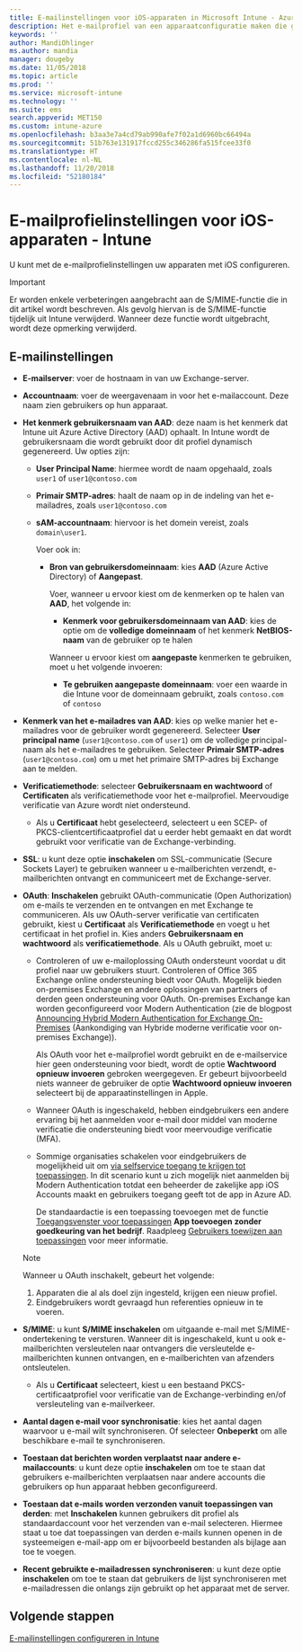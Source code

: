 ```yaml
---
title: E-mailinstellingen voor iOS-apparaten in Microsoft Intune - Azure | Microsoft Docs
description: Het e-mailprofiel van een apparaatconfiguratie maken die gebruikmaakt van Exchange-servers en kenmerken ophaalt uit Azure Active Directory. U kunt tevens SSL inschakelen, gebruikers verifiëren met certificaten of gebruikersnaam/wachtwoord, en e-mail synchroniseren op iOS-apparaten met behulp van Microsoft Intune.
keywords: ''
author: MandiOhlinger
ms.author: mandia
manager: dougeby
ms.date: 11/05/2018
ms.topic: article
ms.prod: ''
ms.service: microsoft-intune
ms.technology: ''
ms.suite: ems
search.appverid: MET150
ms.custom: intune-azure
ms.openlocfilehash: b3aa3e7a4cd79ab990afe7f02a1d6960bc66494a
ms.sourcegitcommit: 51b763e131917fccd255c346286fa515fcee33f0
ms.translationtype: HT
ms.contentlocale: nl-NL
ms.lasthandoff: 11/20/2018
ms.locfileid: "52180184"
---
```

# <a name="email-profile-settings-for-ios-devices---intune"></a>E-mailprofielinstellingen voor iOS-apparaten - Intune

U kunt met de e-mailprofielinstellingen uw apparaten met iOS configureren.

> [!IMPORTANT]
> Er worden enkele verbeteringen aangebracht aan de S/MIME-functie die in dit artikel wordt beschreven. Als gevolg hiervan is de S/MIME-functie tijdelijk uit Intune verwijderd. Wanneer deze functie wordt uitgebracht, wordt deze opmerking verwijderd.

## <a name="email-settings"></a>E-mailinstellingen

- **E-mailserver**: voer de hostnaam in van uw Exchange-server.
- **Accountnaam**: voer de weergavenaam in voor het e-mailaccount. Deze naam zien gebruikers op hun apparaat.
- **Het kenmerk gebruikersnaam van AAD**: deze naam is het kenmerk dat Intune uit Azure Active Directory (AAD) ophaalt. In Intune wordt de gebruikersnaam die wordt gebruikt door dit profiel dynamisch gegenereerd. Uw opties zijn:
  - **User Principal Name**: hiermee wordt de naam opgehaald, zoals `user1` of `user1@contoso.com`
  - **Primair SMTP-adres**: haalt de naam op in de indeling van het e-mailadres, zoals `user1@contoso.com`
  - **sAM-accountnaam**: hiervoor is het domein vereist, zoals `domain\user1`.

    Voer ook in:  
    - **Bron van gebruikersdomeinnaam**: kies **AAD** (Azure Active Directory) of **Aangepast**.

      Voer, wanneer u ervoor kiest om de kenmerken op te halen van **AAD**, het volgende in:
      - **Kenmerk voor gebruikersdomeinnaam van AAD**: kies de optie om de **volledige domeinnaam** of het kenmerk **NetBIOS-naam** van de gebruiker op te halen

      Wanneer u ervoor kiest om **aangepaste** kenmerken te gebruiken, moet u het volgende invoeren:
      - **Te gebruiken aangepaste domeinnaam**: voer een waarde in die Intune voor de domeinnaam gebruikt, zoals `contoso.com` of `contoso`

- **Kenmerk van het e-mailadres van AAD**: kies op welke manier het e-mailadres voor de gebruiker wordt gegenereerd. Selecteer **User principal name** (`user1@contoso.com` of `user1`) om de volledige principal-naam als het e-mailadres te gebruiken. Selecteer **Primair SMTP-adres** (`user1@contoso.com`) om u met het primaire SMTP-adres bij Exchange aan te melden.
- **Verificatiemethode**: selecteer **Gebruikersnaam en wachtwoord** of **Certificaten** als verificatiemethode voor het e-mailprofiel. Meervoudige verificatie van Azure wordt niet ondersteund.
  - Als u **Certificaat** hebt geselecteerd, selecteert u een SCEP- of PKCS-clientcertificaatprofiel dat u eerder hebt gemaakt en dat wordt gebruikt voor verificatie van de Exchange-verbinding.
- **SSL**: u kunt deze optie **inschakelen** om SSL-communicatie (Secure Sockets Layer) te gebruiken wanneer u e-mailberichten verzendt, e-mailberichten ontvangt en communiceert met de Exchange-server.
- **OAuth**: **Inschakelen** gebruikt OAuth-communicatie (Open Authorization) om e-mails te verzenden en te ontvangen en met Exchange te communiceren. Als uw OAuth-server verificatie van certificaten gebruikt, kiest u **Certificaat** als **Verificatiemethode** en voegt u het certificaat in het profiel in. Kies anders **Gebruikersnaam en wachtwoord** als **verificatiemethode**. Als u OAuth gebruikt, moet u:

  - Controleren of uw e-mailoplossing OAuth ondersteunt voordat u dit profiel naar uw gebruikers stuurt. Controleren of Office 365 Exchange online ondersteuning biedt voor OAuth. Mogelijk bieden on-premises Exchange en andere oplossingen van partners of derden geen ondersteuning voor OAuth. On-premises Exchange kan worden geconfigureerd voor Modern Authentication (zie de blogpost [Announcing Hybrid Modern Authentication for Exchange On-Premises](https://blogs.technet.microsoft.com/exchange/2017/12/06/announcing-hybrid-modern-authentication-for-exchange-on-premises/) (Aankondiging van Hybride moderne verificatie voor on-premises Exchange)).

    Als OAuth voor het e-mailprofiel wordt gebruikt en de e-mailservice hier geen ondersteuning voor biedt, wordt de optie **Wachtwoord opnieuw invoeren** gebroken weergegeven. Er gebeurt bijvoorbeeld niets wanneer de gebruiker de optie **Wachtwoord opnieuw invoeren** selecteert bij de apparaatinstellingen in Apple.

  - Wanneer OAuth is ingeschakeld, hebben eindgebruikers een andere ervaring bij het aanmelden voor e-mail door middel van moderne verificatie die ondersteuning biedt voor meervoudige verificatie (MFA). 

  - Sommige organisaties schakelen voor eindgebruikers de mogelijkheid uit om [via selfservice toegang te krijgen tot toepassingen](https://docs.microsoft.com/azure/active-directory/manage-apps/manage-self-service-access). In dit scenario kunt u zich mogelijk niet aanmelden bij Modern Authentication totdat een beheerder de zakelijke app iOS Accounts maakt en gebruikers toegang geeft tot de app in Azure AD.

    De standaardactie is een toepassing toevoegen met de functie [Toegangsvenster voor toepassingen](https://docs.microsoft.com/azure/active-directory/user-help/active-directory-saas-access-panel-introduction) **App toevoegen**  **zonder goedkeuring van het bedrijf**. Raadpleeg [Gebruikers toewijzen aan toepassingen](https://docs.microsoft.com/azure/active-directory/manage-apps/ways-users-get-assigned-to-applications) voor meer informatie.

  > [!NOTE]
  > Wanneer u OAuth inschakelt, gebeurt het volgende:  
  > 1. Apparaten die al als doel zijn ingesteld, krijgen een nieuw profiel.
  > 2. Eindgebruikers wordt gevraagd hun referenties opnieuw in te voeren.

- **S/MIME**: u kunt **S/MIME inschakelen** om uitgaande e-mail met S/MIME-ondertekening te versturen. Wanneer dit is ingeschakeld, kunt u ook e-mailberichten versleutelen naar ontvangers die versleutelde e-mailberichten kunnen ontvangen, en e-mailberichten van afzenders ontsleutelen.
  - Als u **Certificaat** selecteert, kiest u een bestaand PKCS-certificaatprofiel voor verificatie van de Exchange-verbinding en/of versleuteling van e-mailverkeer.
- **Aantal dagen e-mail voor synchronisatie**: kies het aantal dagen waarvoor u e-mail wilt synchroniseren. Of selecteer **Onbeperkt** om alle beschikbare e-mail te synchroniseren.
- **Toestaan dat berichten worden verplaatst naar andere e-mailaccounts**: u kunt deze optie **inschakelen** om toe te staan dat gebruikers e-mailberichten verplaatsen naar andere accounts die gebruikers op hun apparaat hebben geconfigureerd.
- **Toestaan dat e-mails worden verzonden vanuit toepassingen van derden**: met **Inschakelen** kunnen gebruikers dit profiel als standaardaccount voor het verzenden van e-mail selecteren. Hiermee staat u toe dat toepassingen van derden e-mails kunnen openen in de systeemeigen e-mail-app om er bijvoorbeeld bestanden als bijlage aan toe te voegen.
- **Recent gebruikte e-mailadressen synchroniseren**: u kunt deze optie **inschakelen** om toe te staan dat gebruikers de lijst synchroniseren met e-mailadressen die onlangs zijn gebruikt op het apparaat met de server.

## <a name="next-steps"></a>Volgende stappen
[E-mailinstellingen configureren in Intune](email-settings-configure.md)
